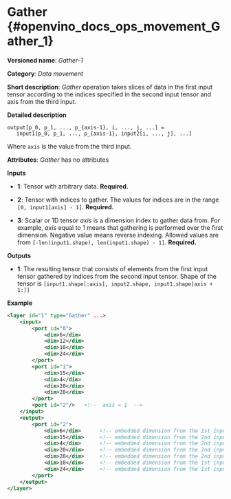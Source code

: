# Gather {#openvino_docs_ops_movement_Gather_1}

**Versioned name**: *Gather-1*

**Category**: *Data movement*

**Short description**: *Gather* operation takes slices of data in the first input tensor according to the indices specified in the second input tensor and axis from the third input.

**Detailed description**

    output[p_0, p_1, ..., p_{axis-1}, i, ..., j, ...] =
       input1[p_0, p_1, ..., p_{axis-1}, input2[i, ..., j], ...]

Where `axis` is the value from the third input.

**Attributes**: *Gather* has no attributes

**Inputs**

* **1**:  Tensor with arbitrary data. **Required.**

* **2**:  Tensor with indices to gather. The values for indices are in the range `[0, input1[axis] - 1]`. **Required.**

* **3**:  Scalar or 1D tensor *axis* is a dimension index to gather data from. For example, *axis* equal to 1 means that gathering is performed over the first dimension. Negative value means reverse indexing. Allowed values are from `[-len(input1.shape), len(input1.shape) - 1]`. **Required.**

**Outputs**

* **1**: The resulting tensor that consists of elements from the first input tensor gathered by indices from the second input tensor. Shape of the tensor is `[input1.shape[:axis], input2.shape, input1.shape[axis + 1:]]`

**Example**

```xml
<layer id="1" type="Gather" ...>
    <input>
        <port id="0">
            <dim>6</dim>
            <dim>12</dim>
            <dim>10</dim>
            <dim>24</dim>
        </port>
        <port id="1">
            <dim>15</dim>
            <dim>4</dim>
            <dim>20</dim>
            <dim>28</dim>
        </port>
        <port id="2"/>   <!--  axis = 1  -->
    </input>
    <output>
        <port id="2">
            <dim>6</dim>      <!-- embedded dimension from the 1st input -->
            <dim>15</dim>     <!-- embedded dimension from the 2nd input -->
            <dim>4</dim>      <!-- embedded dimension from the 2nd input -->
            <dim>20</dim>     <!-- embedded dimension from the 2nd input -->
            <dim>28</dim>     <!-- embedded dimension from the 2nd input -->
            <dim>10</dim>     <!-- embedded dimension from the 1st input -->
            <dim>24</dim>     <!-- embedded dimension from the 1st input -->
        </port>
    </output>
</layer>
```
